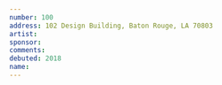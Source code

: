 ```yaml
---
number: 100
address: 102 Design Building, Baton Rouge, LA 70803
artist: 
sponsor: 
comments: 
debuted: 2018
name: 
---
```

